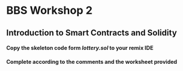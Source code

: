 # BBS Workshop 2

## Introduction to Smart Contracts and Solidity

#### Copy the skeleton code form _lottery.sol_ to your remix IDE

#### Complete according to the comments and the worksheet provided
